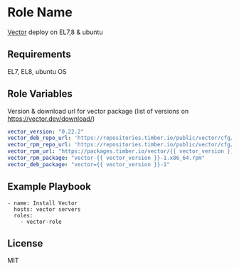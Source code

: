 Role Name
=========

[Vector](https://vector.dev/) deploy on EL7,8 & ubuntu

Requirements
------------

EL7, EL8, ubuntu OS

Role Variables
--------------
Version & download url for vector package (list of versions on https://vector.dev/download/)
```yaml
vector_version: "0.22.2"
vector_deb_repo_url: 'https://repositories.timber.io/public/vector/cfg/setup/bash.deb.sh'
vector_rpm_repo_url: 'https://repositories.timber.io/public/vector/cfg/setup/bash.rpm.sh'
vector_rpm_url: "https://packages.timber.io/vector/{{ vector_version }}/vector-{{ vector_version }}-1.x86_64.rpm"
vector_rpm_package: "vector-{{ vector_version }}-1.x86_64.rpm"
vector_deb_package: "vector={{ vector_version }}-1"
```

Example Playbook
----------------

    - name: Install Vector
      hosts: vector servers
      roles:
        - vector-role

License
-------

MIT
